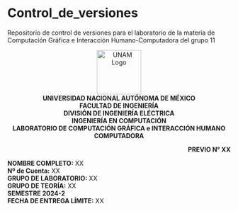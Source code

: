 # Control_de_versiones
Repositorio de control de versiones para el laboratorio de la materia de Computación Gráfica e Interacción Humano-Computadora del grupo 11
<p align="center">
  <img src="[https://upload.wikimedia.org/wikipedia/commons/6/6d/UNAM_Logo.png](https://seeklogo.com/images/U/UNAM-logo-0454B87CE6-seeklogo.com.png)" alt="UNAM Logo" width="100"/>
  <br>
  <strong>UNIVERSIDAD NACIONAL AUTÓNOMA DE MÉXICO</strong><br>
  <strong>FACULTAD DE INGENIERÍA</strong><br>
  <strong>DIVISIÓN DE INGENIERÍA ELÉCTRICA</strong><br>
  <strong>INGENIERÍA EN COMPUTACIÓN</strong><br>
  <strong>LABORATORIO DE COMPUTACIÓN GRÁFICA e INTERACCIÓN HUMANO COMPUTADORA</strong><br>
</p>

<p align="right">
  <strong>PREVIO N° XX</strong>
</p>

**NOMBRE COMPLETO:** XX  
**Nº de Cuenta:** XX  
**GRUPO DE LABORATORIO:** XX  
**GRUPO DE TEORÍA:** XX  
**SEMESTRE 2024-2**  
**FECHA DE ENTREGA LÍMITE:** XX
